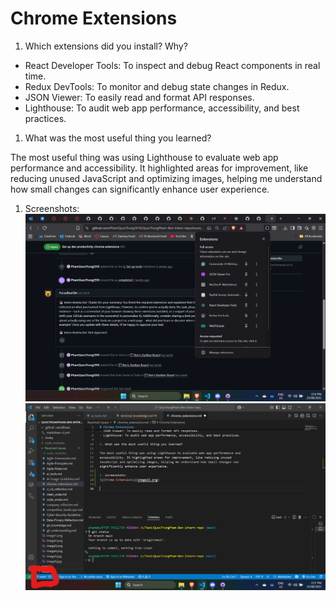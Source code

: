 # Chrome Extensions

1. Which extensions did you install? Why?

- React Developer Tools: To inspect and debug React components in real time.
- Redux DevTools: To monitor and debug state changes in Redux.
- JSON Viewer: To easily read and format API responses.
- Lighthouse: To audit web app performance, accessibility, and best practices.

1. What was the most useful thing you learned?

The most useful thing was using Lighthouse to evaluate web app performance and
accessibility. It highlighted areas for improvement, like reducing unused
JavaScript and optimizing images, helping me understand how small changes can
significantly enhance user experience.

1. Screenshots: ![Chrome Extensions](Chrome-Extension.png)
   ![Chrome_Extensions.md showing GitHub access](Git-Status-MD.png)
